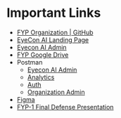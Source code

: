# Important Links
- [FYP Organization | GitHub](https://github.com/c137519edbb3)
- [EyeCon AI Landing Page](https://eyeconai.vercel.app/)
- [Eyecon AI Admin](http://34.55.14.228/admin)
- [FYP Google Drive](https://drive.google.com/drive/folders/1n6Y6ZNLuOL1RW0vIdYZeEmDHosRvS4Q-?usp=sharing)
- Postman
	- [Eyecon AI Admin](https://documenter.getpostman.com/view/34153769/2sAYBd7TJ4)
	- [Analytics](https://documenter.getpostman.com/view/34153769/2sAYBd7TJ6)
	- [Auth](https://documenter.getpostman.com/view/34153769/2sAYBd7TJ7)
	- [Organization Admin](https://documenter.getpostman.com/view/34153769/2sAYBd7TJ8)
- [Figma](https://www.figma.com/design/cTNlWQc4Vsc6d9hRmsEnAf/FYP?node-id=0-1&t=av0aG3hVLtR5kVrT-1)
- [FYP-1 Final Defense Presentation]()
